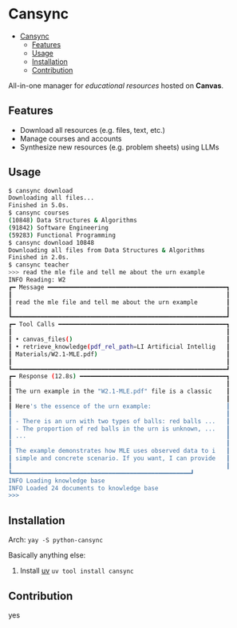 # Cansync

<!--toc:start-->
- [Cansync](#cansync)
  - [Features](#features)
  - [Usage](#usage)
  - [Installation](#installation)
  - [Contribution](#contribution)
<!--toc:end-->

All-in-one manager for _educational resources_ hosted on **Canvas**.

## Features

- Download all resources (e.g. files, text, etc.)
- Manage courses and accounts
- Synthesize new resources (e.g. problem sheets) using LLMs

## Usage

```sh
$ cansync download
Downloading all files...
Finished in 5.0s.
$ cansync courses
(10848) Data Structures & Algorithms
(91842) Software Engineering
(59283) Functional Programming
$ cansync download 10848
Downloading all files from Data Structures & Algorithms
Finished in 2.0s.
$ cansync teacher
>>> read the mle file and tell me about the urn example
INFO Reading: W2
┏━ Message ━━━━━━━━━━━━━━━━━━━━━━━━━━━━━━━━━━━━━━━━━━━━━━━━━━┓
┃                                                            ┃
┃ read the mle file and tell me about the urn example        ┃
┃                                                            ┃
┗━━━━━━━━━━━━━━━━━━━━━━━━━━━━━━━━━━━━━━━━━━━━━━━━━━━━━━━━━━━━┛
┏━ Tool Calls ━━━━━━━━━━━━━━━━━━━━━━━━━━━━━━━━━━━━━━━━━━━━━━━┓
┃                                                            ┃
┃ • canvas_files()                                           ┃
┃ • retrieve_knowledge(pdf_rel_path=LI Artificial Intellig   ┃
┃ Materials/W2.1-MLE.pdf)                                    ┃
┃                                                            ┃
┗━━━━━━━━━━━━━━━━━━━━━━━━━━━━━━━━━━━━━━━━━━━━━━━━━━━━━━━━━━━━┛
┏━ Response (12.8s) ━━━━━━━━━━━━━━━━━━━━━━━━━━━━━━━━━━━━━━━━━┓
┃                                                            ┃
┃ The urn example in the "W2.1-MLE.pdf" file is a classic    ┃
┃                                                            ┃
┃ Here's the essence of the urn example:                     ┃
┃                                                            ┃
┃ - There is an urn with two types of balls: red balls ...   ┃
┃ - The proportion of red balls in the urn is unknown, ...   ┃
┃ ...                                                        ┃
┃                                                            ┃
┃ The example demonstrates how MLE uses observed data to i   ┃
┃ simple and concrete scenario. If you want, I can provide   ┃
┃                                                            ┃
┗━━━━━━━━━━━━━━━━━━━━━━━━━━━━━━━━━━━━━━━━━━━━━━━━━━┛
INFO Loading knowledge base
INFO Loaded 24 documents to knowledge base
>>>
```

## Installation

Arch:
`` yay -S python-cansync ``

Basically anything else:

1. Install [uv](https://github.com/astral-sh/uv)
`` uv tool install cansync ``

## Contribution

yes
